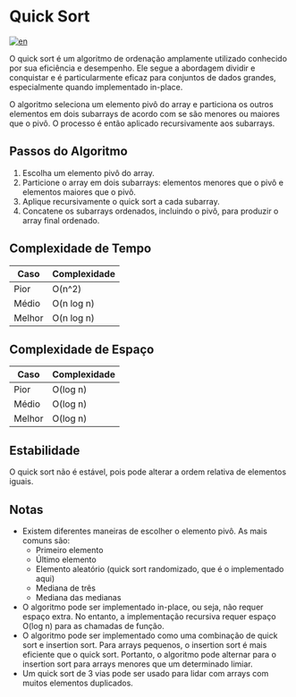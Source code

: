 # Quick Sort

[![en](https://img.shields.io/badge/lang-en-red.svg)](./README.md)

O quick sort é um algoritmo de ordenação amplamente utilizado conhecido por sua eficiência e desempenho. Ele segue a abordagem dividir e conquistar e é particularmente eficaz para conjuntos de dados grandes, especialmente quando implementado in-place.

O algoritmo seleciona um elemento pivô do array e particiona os outros elementos em dois subarrays de acordo com se são menores ou maiores que o pivô. O processo é então aplicado recursivamente aos subarrays.

## Passos do Algoritmo

1. Escolha um elemento pivô do array.
2. Particione o array em dois subarrays: elementos menores que o pivô e elementos maiores que o pivô.
3. Aplique recursivamente o quick sort a cada subarray.
4. Concatene os subarrays ordenados, incluindo o pivô, para produzir o array final ordenado.

## Complexidade de Tempo

| Caso   | Complexidade |
| ------ | ------------ |
| Pior   | O(n^2)       |
| Médio  | O(n log n)   |
| Melhor | O(n log n)   |

## Complexidade de Espaço

| Caso   | Complexidade |
| ------ | ------------ |
| Pior   | O(log n)     |
| Médio  | O(log n)     |
| Melhor | O(log n)     |

## Estabilidade

O quick sort não é estável, pois pode alterar a ordem relativa de elementos iguais.

## Notas

- Existem diferentes maneiras de escolher o elemento pivô. As mais comuns são:
  - Primeiro elemento
  - Último elemento
  - Elemento aleatório (quick sort randomizado, que é o implementado aqui)
  - Mediana de três
  - Mediana das medianas
- O algoritmo pode ser implementado in-place, ou seja, não requer espaço extra. No entanto, a implementação recursiva requer espaço O(log n) para as chamadas de função.
- O algoritmo pode ser implementado como uma combinação de quick sort e insertion sort. Para arrays pequenos, o insertion sort é mais eficiente que o quick sort. Portanto, o algoritmo pode alternar para o insertion sort para arrays menores que um determinado limiar.
- Um quick sort de 3 vias pode ser usado para lidar com arrays com muitos elementos duplicados.
